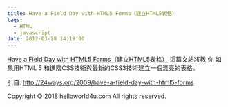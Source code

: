 ```yaml
---
title: Have a Field Day with HTML5 Forms（建立HTML5表格）
tags:
  - HTML
  - javascript
date: 2012-03-28 14:19:00
---
```


[Have a Field Day with HTML5 Forms（建立HTML5表格）](http://24ways.org/2009/have-a-field-day-with-html5-forms)
這篇文站將教 你 如果用HTML 5 和進階CSS技術與最新的CSS3技術建立一個漂亮的表格。

引自: http://24ways.org/2009/have-a-field-day-with-html5-forms<div class="blogger-post-footer">Copyright © 2018 helloworld4u.com All rights reserved.</div>